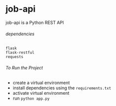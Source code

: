# job-api
 

job-api is a Python REST API

###### dependencies

```
flask
flask-restful
requests
```

###### To Run the Project

- create a virtual environment
- install dependencies using the `requirements.txt`
- activate virtual environment
- run `python app.py`
